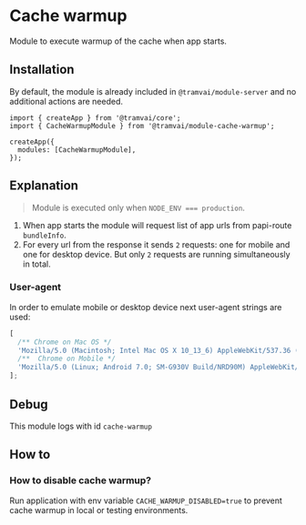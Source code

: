 # Cache warmup

Module to execute warmup of the cache when app starts.

## Installation

By default, the module is already included in `@tramvai/module-server` and no additional actions are needed.

```tsx
import { createApp } from '@tramvai/core';
import { CacheWarmupModule } from '@tramvai/module-cache-warmup';

createApp({
  modules: [CacheWarmupModule],
});
```

## Explanation

> Module is executed only when `NODE_ENV === production`.

1. When app starts the module will request list of app urls from papi-route `bundleInfo`.
2. For every url from the response it sends `2` requests: one for mobile and one for desktop device. But only `2` requests are running simultaneously in total.

### User-agent

In order to emulate mobile or desktop device next user-agent strings are used:

```js
[
  /** Chrome on Mac OS */
  'Mozilla/5.0 (Macintosh; Intel Mac OS X 10_13_6) AppleWebKit/537.36 (KHTML, like Gecko) Chrome/80.0.3987.87 Safari/537.36',
  /**  Chrome on Mobile */
  'Mozilla/5.0 (Linux; Android 7.0; SM-G930V Build/NRD90M) AppleWebKit/537.36 (KHTML, like Gecko) Chrome/59.0.3071.125 Mobile Safari/537.36',
];
```

## Debug

This module logs with id `cache-warmup`

## How to

### How to disable cache warmup?

Run application with env variable `CACHE_WARMUP_DISABLED=true` to prevent cache warmup in local or testing environments.
